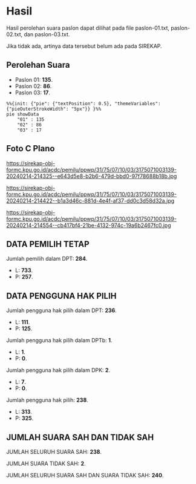 # Hasil

Hasil perolehan suara paslon dapat dilihat pada file paslon-01.txt, paslon-02.txt, dan paslon-03.txt.

Jika tidak ada, artinya data tersebut belum ada pada SIREKAP.

## Perolehan Suara

 * Paslon 01: **135**.
 * Paslon 02: **86**.
 * Paslon 03: **17**.

```mermaid
%%{init: {"pie": {"textPosition": 0.5}, "themeVariables": {"pieOuterStrokeWidth": "5px"}} }%%
pie showData
    "01" : 135
    "02" : 86
    "03" : 17
```
## Foto C Plano

https://sirekap-obj-formc.kpu.go.id/acdc/pemilu/ppwp/31/75/07/10/03/3175071003139-20240214-214325--e643d5e8-b2b6-479d-bbd0-97f78688b18b.jpg

https://sirekap-obj-formc.kpu.go.id/acdc/pemilu/ppwp/31/75/07/10/03/3175071003139-20240214-214422--b1a3d46c-881d-4e4f-af37-dd0c3d58d32a.jpg

https://sirekap-obj-formc.kpu.go.id/acdc/pemilu/ppwp/31/75/07/10/03/3175071003139-20240214-214554--cb417bf4-21be-4132-974c-19a6b2467fc0.jpg

## DATA PEMILIH TETAP

Jumlah pemilih dalam DPT: **284**.
 * L: **733**.
 * P: **257**.

## DATA PENGGUNA HAK PILIH

Jumlah pengguna hak pilih dalam DPT: **236**.
 * L: **111**.
 * P: **125**.

Jumlah pengguna hak pilih dalam DPTb: **1**.
 * L: **1**.
 * P: **0**.

Jumlah pengguna hak pilih dalam DPK: **2**.
 * L: **7**.
 * P: **0**.

Jumlah pengguna hak pilih: **238**.
 * L: **313**.
 * P: **325**.

## JUMLAH SUARA SAH DAN TIDAK SAH

JUMLAH SELURUH SUARA SAH: **238**.

JUMLAH SUARA TIDAK SAH: **2**.

JUMLAH SELURUH SUARA SAH DAN SUARA TIDAK SAH: **240**.
